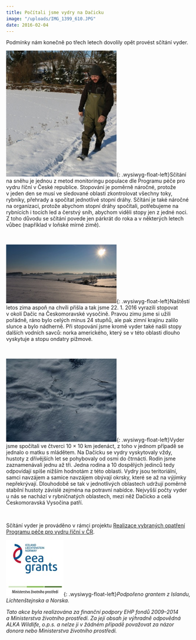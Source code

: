 ```yaml
---
title: Počítali jsme vydry na Dačicku
image: "/uploads/IMG_1399_610.JPG"
date: 2016-02-04
---
```

Podmínky nám konečně po třech letech dovolily opět provést sčítání
vyder.

![](/uploads/IMG_0393_mm.JPG){: .wysiwyg-float-left}Sčítání na sněhu
je jednou z metod monitoringu populace dle Programu péče pro vydru
říční v České republice. Stopování je poměrně náročné, protože v jeden
den se musí ve sledované oblasti zkontrolovat všechny toky, rybníky,
přehrady a spočítat jednotlivé stopní dráhy. Sčítání je také náročné
na organizaci, protože abychom stopní dráhy spočítali, potřebujeme na
rybnících i tocích led a čerstvý sníh, abychom viděli stopy jen
z jedné noci. Z toho důvodu se sčítání povede jen párkrát do roka
a v některých letech vůbec (například v loňské mírné zimě).

<div class="clearfix"></div>

 

![](/uploads/IMG_0301_mm.JPG){: .wysiwyg-float-left}Naštěstí letos zima
aspoň na chvíli přišla a tak jsme 22. 1. 2016 vyrazili stopovat v okolí
Dačic na Českomoravské vysočině. Pravou zimu jsme si užili pořádně, ráno
bylo celých mínus 24 stupňů, ale pak zimní krajinu zalilo slunce a bylo
nádherně. Při stopování jsme kromě vyder také našli stopy dalších
vodních savců: norka amerického, který se v této oblasti dlouho
vyskytuje a stopu ondatry pižmové.

<div class="clearfix"></div>

 

![](/uploads/P1040555_mm.JPG){: .wysiwyg-float-left}Vyder jsme
spočítali ve čtverci 10 × 10 km jedenáct, z toho v jednom případě se
jednalo o matku s mládětem. Na Dačicku se vydry vyskytovaly vždy,
hustoty z dřívějších let se pohybovaly od osmi do čtrnácti. Rodin
jsme zaznamenávali jednu až tři. Jedna rodina a 10 dospělých jedinců
tedy odpovídají spíše nižším hodnotám z této oblasti. Vydry jsou
teritoriální, samci navzájem a samice navzájem obývají okrsky, které
se až na výjimky nepřekrývají. Dlouhodobě se tak v jednotlivých
oblastech udržují poměrně stabilní hustoty závislé zejména na potravní
nabídce. Nejvyšší počty vyder u nás se nachází v rybničnatých
oblastech, mezi něž Dačicko a celá Českomoravská Vysočina patří.

<div class="clearfix"></div>

 

Sčítání vyder je prováděno v rámci projektu [Realizace vybraných
opatření Programu péče pro vydru říční v ČR][1].

![](/uploads/loga_mgs_stojato_mm.jpg){: .wysiwyg-float-left}*Podpořeno
grantem z Islandu, Lichtenštejnska a Norska.*

*Tato akce byla realizována za finanční podpory EHP fondů 2009–2014
a Ministerstva životního prostředí. Za její obsah je výhradně
odpovědná ALKA Wildlife, o.p.s. a nelze ji v žádném případě považovat
za názor donora nebo Ministerstva životního prostředí.*


[1]: http://www.vydryonline.cz/projekt
